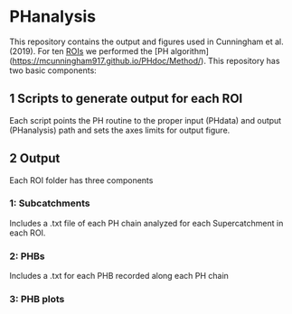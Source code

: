 # PHanalysis

This repository contains the output and figures used in Cunningham et al. (2019). For ten [ROIs](https://mcunningham917.github.io/PHdoc/Data/) we performed the [PH algorithm] (https://mcunningham917.github.io/PHdoc/Method/). This repository has two basic components:

## 1 Scripts to generate output for each ROI

Each script points the PH routine to the proper input (PHdata) and output (PHanalysis) path and sets the axes limits for output figure. 

## 2 Output 

Each ROI folder has three components

### 1: Subcatchments

Includes a .txt file of each PH chain analyzed for each Supercatchment in each ROI.

### 2: PHBs

Includes a .txt for each PHB recorded along each PH chain

### 3: PHB plots


